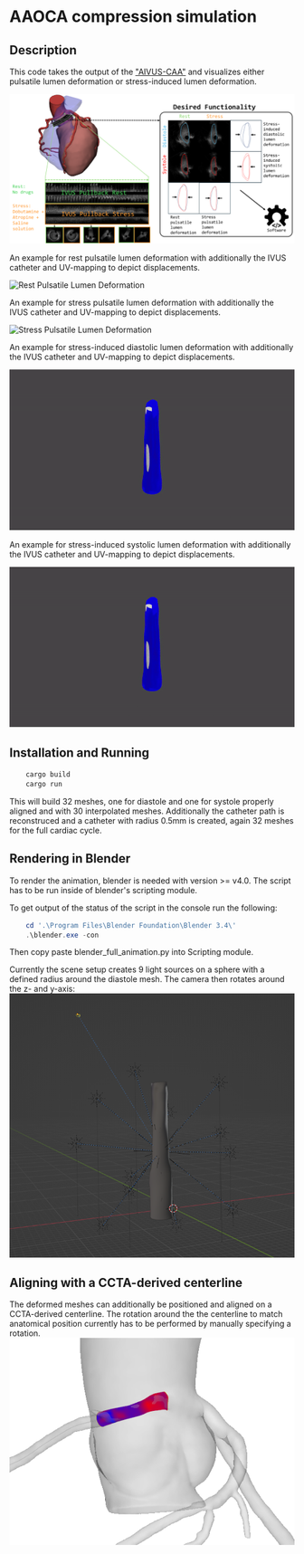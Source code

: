 
# AAOCA compression simulation
## Description
This code takes the output of the ["AIVUS-CAA"](https://github.com/AI-in-Cardiovascular-Medicine/AIVUS-CAA) and visualizes either pulsatile lumen deformation or stress-induced lumen deformation.

![Dynamic lumen changes](media/dynamic_lumen_changes.png)

<!-- An example for rest pulsatile lumen deformation:

![Phasic Compression](media/phasic_compression.gif)

And with additional uv texture map, depicting the change in distance in red scale:

![Phasic Compression UV](media/uv_map.gif) -->
An example for rest pulsatile lumen deformation with additionally the IVUS catheter and UV-mapping to depict displacements.

![Rest Pulsatile Lumen Deformation](media/animation_pulsatile_lumen_deformation_rest.gif)

An example for stress pulsatile lumen deformation with additionally the IVUS catheter and UV-mapping to depict displacements.

![Stress Pulsatile Lumen Deformation](media/animation_pulsatile_lumen_deformation_stress.gif)

An example for stress-induced diastolic lumen deformation with additionally the IVUS catheter and UV-mapping to depict displacements.

![Stress-induced Diastolic Lumen Deformation](media/animation_stress_induced_diastolic_deformation.gif)

An example for stress-induced systolic lumen deformation with additionally the IVUS catheter and UV-mapping to depict displacements.

![Stress-induced Diastolic Lumen Deformation](media/animation_stress_induced_systolic_deformation.gif)

## Installation and Running
```bash
    cargo build
    cargo run
```
This will build 32 meshes, one for diastole and one for systole properly aligned and with 30 interpolated meshes. Additionally the catheter path is reconstruced and a catheter with radius 0.5mm is created, again 32 meshes for the full cardiac cycle.

## Rendering in Blender
To render the animation, blender is needed with version >= v4.0. The script has to be run inside of blender's scripting module. 

To get output of the status of the script in the console run the following:
```PowerShell
    cd '.\Program Files\Blender Foundation\Blender 3.4\'
    .\blender.exe -con 
```
Then copy paste blender_full_animation.py into Scripting module.

Currently the scene setup creates 9 light sources on a sphere with a defined radius around the diastole mesh. The camera then rotates around the z- and y-axis:
![Blender scene setup](media/blender_scene_setup.png)

## Aligning with a CCTA-derived centerline
The deformed meshes can additionally be positioned and aligned on a CCTA-derived centerline. The rotation around the the centerline to match anatomical position currently has to be performed by manually specifying a rotation.
![CCTA centerline aligned mesh](media/systole_side.png)